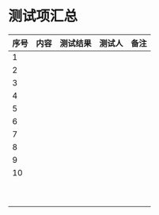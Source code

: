 # 测试项汇总
| 序号 | 内容 | 测试结果 | 测试人 |   备注   |
| ---- | ---- | ---- | ---- | ---- |
|   1  |  |      |      |      |
|   2  |  |      |      |      |
|   3  |  |      |      |      |
|   4  |  |      |      |      |
|   5  |  |      |      |      |
|   6  |  |      |      |      |
|   7  |  |      |      |      |
|   8  |  |      |      |      |
|   9  |  |      |      |      |
|  10  |  |      |      |      |
|      |      |      |      |      |
|      |      |      |      |      |
|      |      |      |      |      |
|      |      |      |      |      |
|      |      |      |      |      |
|      |      |      |      |      |
|      |      |      |      |      |
|      |      |      |      |      |
|      |      |      |      |      |


